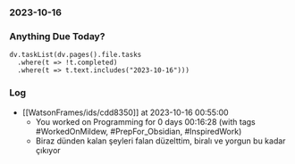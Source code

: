 ### 2023-10-16

### Anything Due Today?
```dataviewjs
dv.taskList(dv.pages().file.tasks 
  .where(t => !t.completed)
  .where(t => t.text.includes("2023-10-16")))
```
### Log

- [[WatsonFrames/ids/cdd8350]] at 2023-10-16 00:55:00
    - You worked on Programming for 0 days 00:16:28 (with tags #WorkedOnMildew, #PrepFor_Obsidian, #InspiredWork)
	- Biraz dünden kalan şeyleri falan düzelttim, biralı ve yorgun bu kadar çıkıyor
